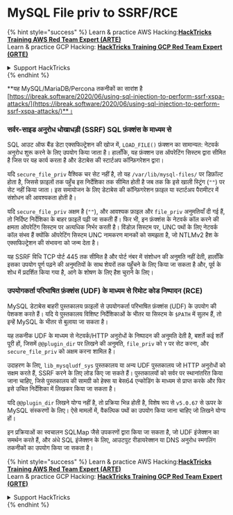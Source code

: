 # MySQL File priv to SSRF/RCE

{% hint style="success" %}
Learn & practice AWS Hacking:<img src="/.gitbook/assets/arte.png" alt="" data-size="line">[**HackTricks Training AWS Red Team Expert (ARTE)**](https://training.hacktricks.xyz/courses/arte)<img src="/.gitbook/assets/arte.png" alt="" data-size="line">\
Learn & practice GCP Hacking: <img src="/.gitbook/assets/grte.png" alt="" data-size="line">[**HackTricks Training GCP Red Team Expert (GRTE)**<img src="/.gitbook/assets/grte.png" alt="" data-size="line">](https://training.hacktricks.xyz/courses/grte)

<details>

<summary>Support HackTricks</summary>

* Check the [**subscription plans**](https://github.com/sponsors/carlospolop)!
* **Join the** 💬 [**Discord group**](https://discord.gg/hRep4RUj7f) or the [**telegram group**](https://t.me/peass) or **follow** us on **Twitter** 🐦 [**@hacktricks\_live**](https://twitter.com/hacktricks\_live)**.**
* **Share hacking tricks by submitting PRs to the** [**HackTricks**](https://github.com/carlospolop/hacktricks) and [**HackTricks Cloud**](https://github.com/carlospolop/hacktricks-cloud) github repos.

</details>
{% endhint %}

**यह MySQL/MariaDB/Percona तकनीकों का सारांश है [https://ibreak.software/2020/06/using-sql-injection-to-perform-ssrf-xspa-attacks/](https://ibreak.software/2020/06/using-sql-injection-to-perform-ssrf-xspa-attacks/)**।

### सर्वर-साइड अनुरोध धोखाधड़ी (SSRF) SQL फ़ंक्शंस के माध्यम से

SQL आउट ऑफ बैंड डेटा एक्सफिल्ट्रेशन की खोज में, `LOAD_FILE()` फ़ंक्शन का सामान्यत: नेटवर्क अनुरोध शुरू करने के लिए उपयोग किया जाता है। हालाँकि, यह फ़ंक्शन उस ऑपरेटिंग सिस्टम द्वारा सीमित है जिस पर यह कार्य करता है और डेटाबेस की स्टार्टअप कॉन्फ़िगरेशन द्वारा।

यदि `secure_file_priv` वैश्विक चर सेट नहीं है, तो यह `/var/lib/mysql-files/` पर डिफ़ॉल्ट होता है, जिससे फ़ाइलों तक पहुँच इस निर्देशिका तक सीमित होती है जब तक कि इसे खाली स्ट्रिंग (`""`) पर सेट नहीं किया जाता। इस समायोजन के लिए डेटाबेस की कॉन्फ़िगरेशन फ़ाइल या स्टार्टअप पैरामीटर में संशोधन की आवश्यकता होती है।

यदि `secure_file_priv` अक्षम है (`""`), और आवश्यक फ़ाइल और `file_priv` अनुमतियाँ दी गई हैं, तो निर्दिष्ट निर्देशिका के बाहर फ़ाइलें पढ़ी जा सकती हैं। फिर भी, इन फ़ंक्शंस के नेटवर्क कॉल करने की क्षमता ऑपरेटिंग सिस्टम पर अत्यधिक निर्भर करती है। विंडोज़ सिस्टम पर, UNC पथों के लिए नेटवर्क कॉल संभव हैं क्योंकि ऑपरेटिंग सिस्टम UNC नामकरण मानकों को समझता है, जो NTLMv2 हैश के एक्सफिल्ट्रेशन की संभावना को जन्म देता है।

यह SSRF विधि TCP पोर्ट 445 तक सीमित है और पोर्ट नंबर में संशोधन की अनुमति नहीं देती, हालाँकि इसका उपयोग पूर्ण पढ़ने की अनुमतियों के साथ शेयरों तक पहुँचने के लिए किया जा सकता है और, पूर्व के शोध में प्रदर्शित किया गया है, आगे के शोषण के लिए हैश चुराने के लिए।

### उपयोगकर्ता परिभाषित फ़ंक्शंस (UDF) के माध्यम से रिमोट कोड निष्पादन (RCE)

MySQL डेटाबेस बाहरी पुस्तकालय फ़ाइलों से उपयोगकर्ता परिभाषित फ़ंक्शंस (UDF) के उपयोग की पेशकश करते हैं। यदि ये पुस्तकालय विशिष्ट निर्देशिकाओं के भीतर या सिस्टम के `$PATH` में सुलभ हैं, तो इन्हें MySQL के भीतर से बुलाया जा सकता है।

यह तकनीक UDF के माध्यम से नेटवर्क/HTTP अनुरोधों के निष्पादन की अनुमति देती है, बशर्ते कई शर्तें पूरी हों, जिसमें `@@plugin_dir` पर लिखने की अनुमति, `file_priv` को `Y` पर सेट करना, और `secure_file_priv` को अक्षम करना शामिल है।

उदाहरण के लिए, `lib_mysqludf_sys` पुस्तकालय या अन्य UDF पुस्तकालय जो HTTP अनुरोधों को सक्षम करते हैं, SSRF करने के लिए लोड किए जा सकते हैं। पुस्तकालयों को सर्वर पर स्थानांतरित किया जाना चाहिए, जिसे पुस्तकालय की सामग्री को हेक्स या बेस64 एन्कोडिंग के माध्यम से प्राप्त करके और फिर इसे उचित निर्देशिका में लिखकर किया जा सकता है।

यदि `@@plugin_dir` लिखने योग्य नहीं है, तो प्रक्रिया भिन्न होती है, विशेष रूप से `v5.0.67` से ऊपर के MySQL संस्करणों के लिए। ऐसे मामलों में, वैकल्पिक पथों का उपयोग किया जाना चाहिए जो लिखने योग्य हों।

इन प्रक्रियाओं का स्वचालन SQLMap जैसे उपकरणों द्वारा किया जा सकता है, जो UDF इंजेक्शन का समर्थन करते हैं, और अंधे SQL इंजेक्शन के लिए, आउटपुट रीडायरेक्शन या DNS अनुरोध स्मगलिंग तकनीकों का उपयोग किया जा सकता है।

{% hint style="success" %}
Learn & practice AWS Hacking:<img src="/.gitbook/assets/arte.png" alt="" data-size="line">[**HackTricks Training AWS Red Team Expert (ARTE)**](https://training.hacktricks.xyz/courses/arte)<img src="/.gitbook/assets/arte.png" alt="" data-size="line">\
Learn & practice GCP Hacking: <img src="/.gitbook/assets/grte.png" alt="" data-size="line">[**HackTricks Training GCP Red Team Expert (GRTE)**<img src="/.gitbook/assets/grte.png" alt="" data-size="line">](https://training.hacktricks.xyz/courses/grte)

<details>

<summary>Support HackTricks</summary>

* Check the [**subscription plans**](https://github.com/sponsors/carlospolop)!
* **Join the** 💬 [**Discord group**](https://discord.gg/hRep4RUj7f) or the [**telegram group**](https://t.me/peass) or **follow** us on **Twitter** 🐦 [**@hacktricks\_live**](https://twitter.com/hacktricks\_live)**.**
* **Share hacking tricks by submitting PRs to the** [**HackTricks**](https://github.com/carlospolop/hacktricks) and [**HackTricks Cloud**](https://github.com/carlospolop/hacktricks-cloud) github repos.

</details>
{% endhint %}
